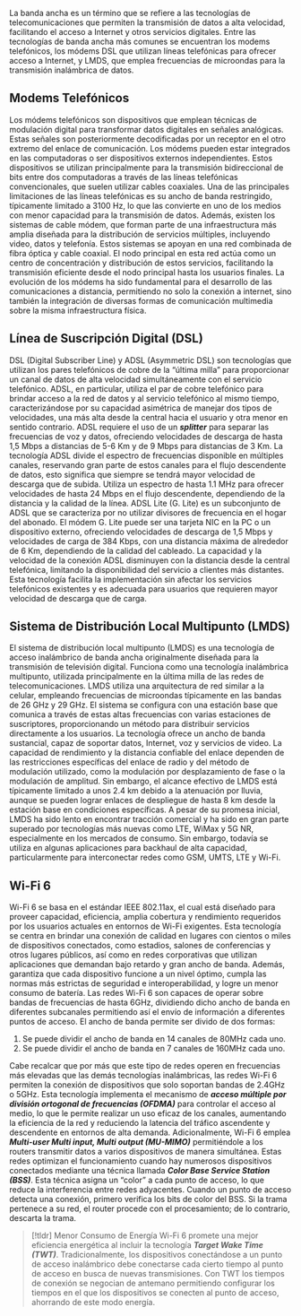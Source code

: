 La banda ancha es un término que se refiere a las tecnologías de telecomunicaciones que permiten la transmisión de datos a alta velocidad, facilitando el acceso a Internet y otros servicios digitales. Entre las tecnologías de banda ancha más comunes se encuentran los modems telefónicos, los módems DSL que utilizan líneas telefónicas para ofrecer acceso a Internet, y LMDS, que emplea frecuencias de microondas para la transmisión inalámbrica de datos.

## Modems Telefónicos

Los módems telefónicos son dispositivos que emplean técnicas de modulación digital para transformar datos digitales en señales analógicas. Estas señales son posteriormente decodificadas por un receptor en el otro extremo del enlace de comunicación. Los módems pueden estar integrados en las computadoras o ser dispositivos externos independientes.
Estos dispositivos se utilizan principalmente para la transmisión bidireccional de bits entre dos computadoras a través de las líneas telefónicas convencionales, que suelen utilizar cables coaxiales. Una de las principales limitaciones de las líneas telefónicas es su ancho de banda restringido, típicamente limitado a 3100 Hz, lo que las convierte en uno de los medios con menor capacidad para la transmisión de datos.
Además, existen los sistemas de cable módem, que forman parte de una infraestructura más amplia diseñada para la distribución de servicios múltiples, incluyendo video, datos y telefonía. Estos sistemas se apoyan en una red combinada de fibra óptica y cable coaxial. El nodo principal en esta red actúa como un centro de concentración y distribución de estos servicios, facilitando la transmisión eficiente desde el nodo principal hasta los usuarios finales.
La evolución de los módems ha sido fundamental para el desarrollo de las comunicaciones a distancia, permitiendo no solo la conexión a internet, sino también la integración de diversas formas de comunicación multimedia sobre la misma infraestructura física.

## Línea de Suscripción Digital (DSL)

DSL (Digital Subscriber Line) y ADSL (Asymmetric DSL) son tecnologías que utilizan los pares telefónicos de cobre de la “última milla” para proporcionar un canal de datos de alta velocidad simultáneamente con el servicio telefónico. ADSL, en particular, utiliza el par de cobre telefónico para brindar acceso a la red de datos y al servicio telefónico al mismo tiempo, caracterizándose por su capacidad asimétrica de manejar dos tipos de velocidades, una más alta desde la central hacia el usuario y otra menor en sentido contrario.
ADSL requiere el uso de un ***splitter*** para separar las frecuencias de voz y datos, ofreciendo velocidades de descarga de hasta 1,5 Mbps a distancias de 5-6 Km y de 9 Mbps para distancias de 3 Km. La tecnología ADSL divide el espectro de frecuencias disponible en múltiples canales, reservando gran parte de estos canales para el flujo descendente de datos, esto significa que siempre se tendrá mayor velocidad de descarga que de subida. Utiliza un espectro de hasta 1.1 MHz para ofrecer velocidades de hasta 24 Mbps en el flujo descendente, dependiendo de la distancia y la calidad de la línea.
ADSL Lite (G. Lite) es un subconjunto de ADSL que se caracteriza por no utilizar divisores de frecuencia en el hogar del abonado. El módem G. Lite puede ser una tarjeta NIC en la PC o un dispositivo externo, ofreciendo velocidades de descarga de 1,5 Mbps y velocidades de carga de 384 Kbps, con una distancia máxima de alrededor de 6 Km, dependiendo de la calidad del cableado.
La capacidad y la velocidad de la conexión ADSL disminuyen con la distancia desde la central telefónica, limitando la disponibilidad del servicio a clientes más distantes. Esta tecnología facilita la implementación sin afectar los servicios telefónicos existentes y es adecuada para usuarios que requieren mayor velocidad de descarga que de carga.

## Sistema de Distribución Local Multipunto (LMDS)

El sistema de distribución local multipunto (LMDS) es una tecnología de acceso inalámbrico de banda ancha originalmente diseñada para la transmisión de televisión digital. Funciona como una tecnología inalámbrica multipunto, utilizada principalmente en la última milla de las redes de telecomunicaciones.
LMDS utiliza una arquitectura de red similar a la celular, empleando frecuencias de microondas típicamente en las bandas de 26 GHz y 29 GHz. El sistema se configura con una estación base que comunica a través de estas altas frecuencias con varias estaciones de suscriptores, proporcionando un método para distribuir servicios directamente a los usuarios.
La tecnología ofrece un ancho de banda sustancial, capaz de soportar datos, Internet, voz y servicios de video. La capacidad de rendimiento y la distancia confiable del enlace dependen de las restricciones específicas del enlace de radio y del método de modulación utilizado, como la modulación por desplazamiento de fase o la modulación de amplitud. Sin embargo, el alcance efectivo de LMDS está típicamente limitado a unos 2.4 km debido a la atenuación por lluvia, aunque se pueden lograr enlaces de despliegue de hasta 8 km desde la estación base en condiciones específicas.
A pesar de su promesa inicial, LMDS ha sido lento en encontrar tracción comercial y ha sido en gran parte superado por tecnologías más nuevas como LTE, WiMax y 5G NR, especialmente en los mercados de consumo. Sin embargo, todavía se utiliza en algunas aplicaciones para backhaul de alta capacidad, particularmente para interconectar redes como GSM, UMTS, LTE y Wi-Fi.

## Wi-Fi 6

Wi-Fi 6 se basa en el estándar IEEE 802.11ax, el cual está diseñado para proveer capacidad, eficiencia, amplia cobertura y rendimiento requeridos por los usuarios actuales en entornos de Wi-Fi exigentes.
Esta tecnología se centra en brindar una conexión de calidad en lugares con cientos o miles de dispositivos conectados, como estadios, salones de conferencias y otros lugares públicos, así como en redes corporativas que utilizan aplicaciones que demandan bajo retardo y gran ancho de banda. Además, garantiza que cada dispositivo funcione a un nivel óptimo, cumpla las normas más estrictas de seguridad e interoperabilidad, y logre un menor consumo de batería.
Las redes Wi-Fi 6 son capaces de operar sobre bandas de frecuencias de hasta 6GHz, dividiendo dicho ancho de banda en diferentes subcanales permitiendo así el envío de información a diferentes puntos de acceso. El ancho de banda permite ser divido de dos formas:

1. Se puede dividir el ancho de banda en 14 canales de 80MHz cada uno.
2. Se puede dividir el ancho de banda en 7 canales de 160MHz cada uno.

Cabe recalcar que por más que este tipo de redes operen en frecuencias más elevadas que las demás tecnologías inalámbricas, las redes Wi-Fi 6 permiten la conexión de dispositivos que solo soportan bandas de 2.4GHz o 5GHz.
Esta tecnología implementa el mecanismo de ***acceso múltiple por división ortogonal de frecuencias (OFDMA)*** para controlar el acceso al medio, lo que le permite realizar un uso eficaz de los canales, aumentando la eficiencia de la red y reduciendo la latencia del tráfico ascendente y descendente en entornos de alta demanda. Adicionalmente, Wi-Fi 6 emplea ***Multi-user Multi input, Multi output (MU-MIMO)*** permitiéndole a los routers transmitir datos a varios dispositivos de manera simultánea.
Estas redes optimizan el funcionamiento cuando hay numerosos dispositivos conectados mediante una técnica llamada ***Color Base Service Station (BSS)***. Esta técnica asigna un “color” a cada punto de acceso, lo que reduce la interferencia entre redes adyacentes. Cuando un punto de acceso detecta una conexión, primero verifica los bits de color del BSS. Si la trama pertenece a su red, el router procede con el procesamiento; de lo contrario, descarta la trama.

>[!tldr] Menor Consumo de Energía
>Wi-Fi 6 promete una mejor eficiencia energética al incluir la tecnología ***Target Wake Time (TWT)***. Tradicionalmente, los dispositivos conectándose a un punto de acceso inalámbrico debe conectarse cada cierto tiempo al punto de acceso en busca de nuevas transmisiones. Con TWT los tiempos de conexión se negocian de antemano permitiendo configurar los tiempos en el que los dispositivos se conecten al punto de acceso, ahorrando de este modo energía.
